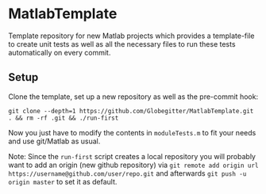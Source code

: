 MatlabTemplate
==============
Template repository for new Matlab projects which provides a template-file to create unit tests as well as all the necessary files to run these tests automatically on every commit.

## Setup

Clone the template, set up a new repository as well as the pre-commit hook:

```
git clone --depth=1 https://github.com/Globegitter/MatlabTemplate.git . && rm -rf .git && ./run-first
```

Now you just have to modify the contents in ```moduleTests.m``` to fit your needs and use git/Matlab as usual.

Note: Since the ```run-first``` script creates a local repository you will probably want to add an origin (new github repository) via ```git remote add origin url https://username@github.com/user/repo.git``` and afterwards ```git push -u origin master``` to set it as default.
